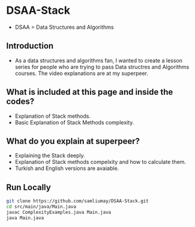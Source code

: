 # DSAA-Stack
* DSAA = Data Structures and Algorithms 

## Introduction 
* As a data structures and algorithms fan, I wanted to create a lesson series for people who are trying to pass Data structres and Algorithms courses. The video explanations are at my superpeer. 

## What is included at this page and inside the codes? 
* Explanation of Stack methods. 
* Basic Explanation of Stack Methods complexity. 

## What do you explain at superpeer?
* Explaining the Stack deeply. 
* Explanation of Stack methods compelxity and how to calculate them. 
* Turkish and English versions are avaiable. 

## Run Locally

```bash
git clone https://github.com/samliumay/DSAA-Stack.git
cd src/main/java/Main.java
javac ComplexityExamples.java Main.java
java Main.java
```
